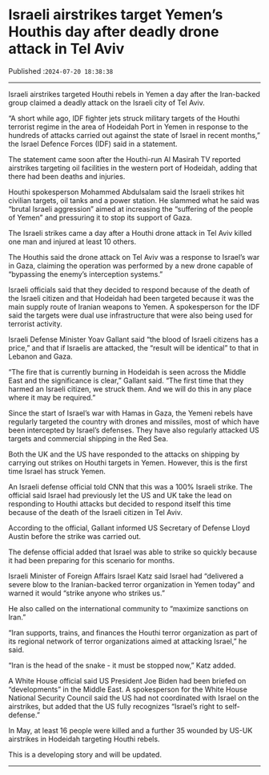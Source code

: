 # Israeli airstrikes target Yemen’s Houthis day after deadly drone attack in Tel Aviv

Published :`2024-07-20 18:38:38`

---

Israeli airstrikes targeted Houthi rebels in Yemen a day after the Iran-backed group claimed a deadly attack on the Israeli city of Tel Aviv.

“A short while ago, IDF fighter jets struck military targets of the Houthi terrorist regime in the area of Hodeidah Port in Yemen in response to the hundreds of attacks carried out against the state of Israel in recent months,” the Israel Defence Forces (IDF) said in a statement.

The statement came soon after the Houthi-run Al Masirah TV reported airstrikes targeting oil facilities in the western port of Hodeidah, adding that there had been deaths and injuries.

Houthi spokesperson Mohammed Abdulsalam said the Israeli strikes hit civilian targets, oil tanks and a power station. He slammed what he said was “brutal Israeli aggression” aimed at increasing the “suffering of the people of Yemen” and pressuring it to stop its support of Gaza.

The Israeli strikes came a day after a Houthi drone attack in Tel Aviv killed one man and injured at least 10 others.

The Houthis said the drone attack on Tel Aviv was a response to Israel’s war in Gaza, claiming the operation was performed by a new drone capable of “bypassing the enemy’s interception systems.”

Israeli officials said that they decided to respond because of the death of the Israeli citizen and that Hodeidah had been targeted because it was the main supply route of Iranian weapons to Yemen. A spokesperson for the IDF said the targets were dual use infrastructure that were also being used for terrorist activity.

Israeli Defense Minister Yoav Gallant said “the blood of Israeli citizens has a price,” and that if Israelis are attacked, the “result will be identical” to that in Lebanon and Gaza.

“The fire that is currently burning in Hodeidah is seen across the Middle East and the significance is clear,” Gallant said. “The first time that they harmed an Israeli citizen, we struck them. And we will do this in any place where it may be required.”

Since the start of Israel’s war with Hamas in Gaza, the Yemeni rebels have regularly targeted the country with drones and missiles, most of which have been intercepted by Israel’s defenses. They have also regularly attacked US targets and commercial shipping in the Red Sea.

Both the UK and the US have responded to the attacks on shipping by carrying out strikes on Houthi targets in Yemen. However, this is the first time Israel has struck Yemen.

An Israeli defense official told CNN that this was a 100% Israeli strike. The official said Israel had previously let the US and UK take the lead on responding to Houthi attacks but decided to respond itself this time because of the death of the Israeli citizen in Tel Aviv.

According to the official, Gallant informed US Secretary of Defense Lloyd Austin before the strike was carried out.

The defense official added that Israel was able to strike so quickly because it had been preparing for this scenario for months.

Israeli Minister of Foreign Affairs Israel Katz said Israel had “delivered a severe blow to the Iranian-backed terror organization in Yemen today” and warned it would “strike anyone who strikes us.”

He also called on the international community to “maximize sanctions on Iran.”

“Iran supports, trains, and finances the Houthi terror organization as part of its regional network of terror organizations aimed at attacking Israel,” he said.

“Iran is the head of the snake - it must be stopped now,” Katz added.

A White House official said US President Joe Biden had been briefed on “developments” in the Middle East. A spokesperson for the White House National Security Council said the US had not coordinated with Israel on the airstrikes, but added that the US fully recognizes “Israel’s right to self-defense.”

In May, at least 16 people were killed and a further 35 wounded by US-UK airstrikes in Hodeidah targeting Houthi rebels.

This is a developing story and will be updated.

---


